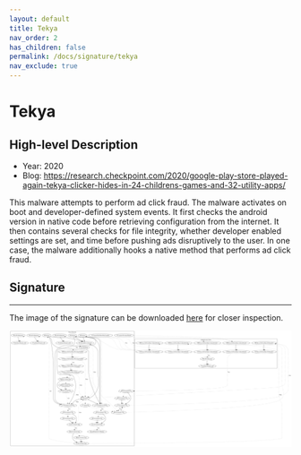 ```yaml
---
layout: default
title: Tekya
nav_order: 2
has_children: false
permalink: /docs/signature/tekya
nav_exclude: true
---
```


# Tekya

## High-level Description

* Year: 2020
* Blog: https://research.checkpoint.com/2020/google-play-store-played-again-tekya-clicker-hides-in-24-childrens-games-and-32-utility-apps/

This malware attempts to perform ad click fraud. The malware activates on boot and developer-defined system events. It first checks the android version in native code before retrieving configuration from the internet. It then contains several checks for file integrity, whether developer enabled settings are set, and time before pushing ads disruptively to the user. In one case, the malware additionally hooks a native method that performs ad click fraud.

## Signature
---

The image of the signature can be downloaded [here](../../img/signatures/Tekya.png) for closer inspection.

![](../../img/signatures/Tekya.png)